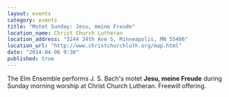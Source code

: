 ```yaml
---
layout: events
category: events
title: "Motet Sunday: Jesu, meine Freude"
location_name: Christ Church Lutheran
location_address: "3244 34th Ave S, Minneapolis, MN 55406"
location_url: "http://www.christchurchluth.org/map.html"
date: "2014-04-06 9:30"
published: true
---
```


The Elm Ensemble performs J. S. Bach's motet **Jesu, meine Freude** during Sunday morning worship at Christ Church Lutheran. Freewill offering.